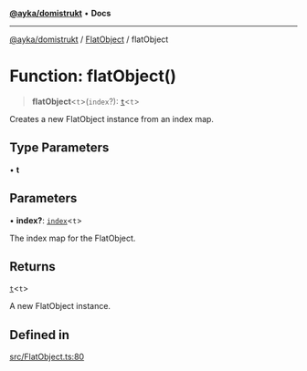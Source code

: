 [**@ayka/domistrukt**](../../../README.md) • **Docs**

***

[@ayka/domistrukt](../../../globals.md) / [FlatObject](../README.md) / flatObject

# Function: flatObject()

> **flatObject**\<`t`\>(`index`?): [`t`](../classes/t.md)\<`t`\>

Creates a new FlatObject instance from an index map.

## Type Parameters

• **t**

## Parameters

• **index?**: [`index`](../type-aliases/index.md)\<`t`\>

The index map for the FlatObject.

## Returns

[`t`](../classes/t.md)\<`t`\>

A new FlatObject instance.

## Defined in

[src/FlatObject.ts:80](https://github.com/AndreyMork/domistrukt/blob/edcfe9ca26584b5845c6864b1bb3eb94a6a879e3/src/FlatObject.ts#L80)
